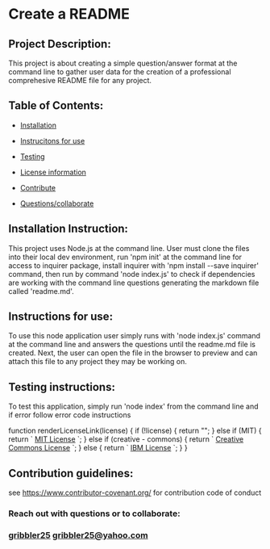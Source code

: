 
 
  # Create a README

## Project Description:
   <p> This project is about creating a simple question/answer format at the command line to gather user data for the creation of a professional comprehesive README file for any project.</p>
  
 ## Table of Contents:
   
 * <a href="#install">Installation</a>

 * <a href="#inst">Instrucitons for use</a>

 * <a href="#test">Testing</a>

 * <a href="#lic">License information</a>

 * <a href="#cont">Contribute</a>
 
 * <a href="#coll">Questions/collaborate </a>
    
<h2 id=install> Installation Instruction:</h2>
  This project uses Node.js at the command line. User must clone the files into their local dev environment, run 'npm init' at the command line for access to inquirer package, install inquirer with 'npm install --save inquirer' command, then run by command 'node index.js' to check if dependencies are working with the command line questions generating the markdown file called 'readme.md'.
  
## Instructions for use:
  To use this node application user simply runs with 'node index.js' command at the command line and answers the questions until the readme.md file is created. Next, the user can open the file in the browser to preview and can attach this file to any project they may be working on.
  
## Testing instructions:
  To test this application, simply run 'node index' from the command line and if error follow error code instructions
  
 <section id="lic"> function renderLicenseLink(license) {
  if (!license) {
    return "";
  } else if (MIT) {
    return `
    <a href="https://opensource.org/licenses/MIT">MIT License</a>
    `;
  } else if (creative - commons) {
    return `
  <a href="https://creativecommons.org/licenses/by/4.0/">Creative Commons License</a>
    `;
  } else {
    return `
    <a href="https://opensource.org/licenses/IPL-1.0">IBM License</a>
    `;
  }
}</section>
  
## Contribution guidelines:
  see https://www.contributor-covenant.org/ for contribution code of conduct
  
  <footer>
  <h3> Reach out with questions or to collaborate:<h3>

  <a href="github.com/gribbler25">gribbler25</a>
  <a href="mailto:gribbler25@yahoo.com">gribbler25@yahoo.com</a>
  </footer>
